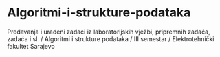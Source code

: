 # Algoritmi-i-strukture-podataka
Predavanja i urađeni zadaci iz laboratorijskih vježbi, pripremnih zadaća, zadaća i sl. / Algoritmi i strukture podataka / III semestar / Elektrotehnički fakultet Sarajevo
